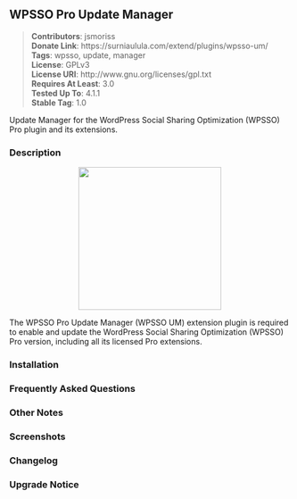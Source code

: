 <h2>WPSSO Pro Update Manager</h2>
<blockquote>
<strong>Contributors</strong>: jsmoriss<br/>
<strong>Donate Link</strong>: https://surniaulula.com/extend/plugins/wpsso-um/<br/>
<strong>Tags</strong>: wpsso, update, manager<br/>
<strong>License</strong>: GPLv3<br/>
<strong>License URI</strong>: http://www.gnu.org/licenses/gpl.txt<br/>
<strong>Requires At Least</strong>: 3.0<br/>
<strong>Tested Up To</strong>: 4.1.1<br/>
<strong>Stable Tag</strong>: 1.0<br/>
</blockquote>

Update Manager for the WordPress Social Sharing Optimization (WPSSO) Pro plugin and its extensions.

<h3>Description</h3>

<p align="center"><img src="https://surniaulula.github.io/wpsso-um/assets/icon-256x256.png" width="256" height="256" /></p>
<p>The WPSSO Pro Update Manager (WPSSO UM) extension plugin is required to enable and update the WordPress Social Sharing Optimization (WPSSO) Pro version, including all its licensed Pro extensions.</p>

<h3>Installation</h3>

<h3>Frequently Asked Questions</h3>

<h3>Other Notes</h3>

<h3>Screenshots</h3>

<h3>Changelog</h3>

<h3>Upgrade Notice</h3>

